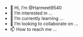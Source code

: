 - 👋 Hi, I’m @Harmeet9540
- 👀 I’m interested in ...
- 🌱 I’m currently learning ...
- 💞️ I’m looking to collaborate on ...
- 📫 How to reach me ...

<!---
Harmeet9540/Harmeet9540 is a ✨ special ✨ repository because its `README.md` (this file) appears on your GitHub profile.
You can click the Preview link to take a look at your changes.
--->
